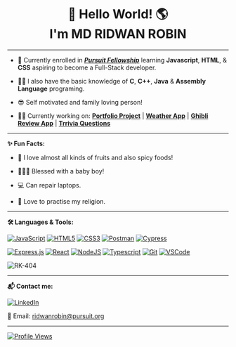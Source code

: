 <h1 align="center"> 👋 Hello World! 🌎 <br>
I'm MD RIDWAN ROBIN </h1>

---

- 🏫 Currently enrolled in [**_Pursuit Fellowship_**](https://www.pursuit.org/) learning **Javascript**, **HTML**, & **CSS** aspiring to become a Full-Stack developer.

- 👨‍💻 I also have the basic knowledge of **C**, **C++**, **Java** & **Assembly Language** programing.

- 😎 Self motivated and family loving person!

- 👨‍🔬 Currently working on: [**Portfolio Project**](https://rk-404.github.io/my-portfolio/) | [**Weather App**](https://rk-404.github.io/project-weather-app/) | [**Ghibli Review App**](https://rk-404.github.io/assessment-final-fewd/) | [**Trrivia Questions**](https://rk-404.github.io/lab-api-calls-with-fetch/)

---

**✨ Fun Facts:**
- 🥭 I love almost all kinds of fruits and also spicy foods!

- 👨‍👩‍👦 Blessed with a baby boy!

- 💻 Can repair laptops.

- 🕌 Love to practise my religion.

---

**🛠️ Languages & Tools:**

 [![JavaScript](https://img.shields.io/badge/javascript-%23323330.svg?style=for-the-badge&logo=javascript&logoColor=%23F7DF1E)](https://developer.mozilla.org/en-US/docs/Web/JavaScript) [![HTML5](https://img.shields.io/badge/html5-%23E34F26.svg?style=for-the-badge&logo=html5&logoColor=white)](https://developer.mozilla.org/en-US/docs/Web/HTML) [![CSS3](https://img.shields.io/badge/css3-%231572B6.svg?style=for-the-badge&logo=css3&logoColor=white)](https://developer.mozilla.org/en-US/docs/Web/CSS) [![Postman](https://img.shields.io/badge/Postman-FF6C37?style=for-the-badge&logo=postman&logoColor=white)](https://www.postman.com/) [![Cypress](https://img.shields.io/badge/cypress-%23324440.svg?style=for-the-badge&logo=cypress&logoColor=02f07e)](https://www.cypress.io/)

[![Express.js](https://img.shields.io/badge/express.js-%23404d59.svg?style=for-the-badge&logo=express&logoColor=%2361DAFB)](https://expressjs.com/) [![React](https://img.shields.io/badge/react-%2320232a.svg?style=for-the-badge&logo=react&logoColor=%2361DAFB)](https://react.dev/) [![NodeJS](https://img.shields.io/badge/node.js-6DA55F?style=for-the-badge&logo=node.js&logoColor=white)](https://nodejs.org/en) [![Typescript](https://img.shields.io/badge/typescript-blue.svg?style=for-the-badge&logo=typescript&logoColor=white)](https://www.typescriptlang.org/) [![Git](https://img.shields.io/badge/git-%23E34F26.svg?style=for-the-badge&logo=git&logoColor=white)](https://git-scm.com/) [![VSCode](https://img.shields.io/badge/vs.code-white.svg?style=for-the-badge&logo=visualstudiocode&logoColor=blue)](https://code.visualstudio.com/)

![RK-404](https://github-readme-stats.vercel.app/api/top-langs/?username=RK-404&layout=compact&theme=dark&hide_border=true)

---

**📬 Contact me:**

 [![LinkedIn](https://img.shields.io/badge/linkedin-%230077B5.svg?style=for-the-badge&logo=linkedin&logoColor=white)](https://www.linkedin.com/in/mdridwanrobin/)

 📧 Email: ridwanrobin@pursuit.org

---

[![Profile Views](https://komarev.com/ghpvc/?username=RK-404&color=ba004a&style=for-the-badge)](https://github.com/RK-404/)

<!-- ![visitors](https://visitor-badge.glitch.me/badge?page_id=RK-404.RK-404) -->

